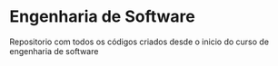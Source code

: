 # Engenharia de Software
 Repositorio com todos os códigos criados desde o inicio do curso de engenharia de software
